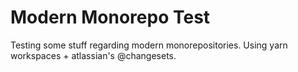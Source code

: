 # Modern Monorepo Test

Testing some stuff regarding modern monorepositories. Using yarn workspaces + atlassian's @changesets.
